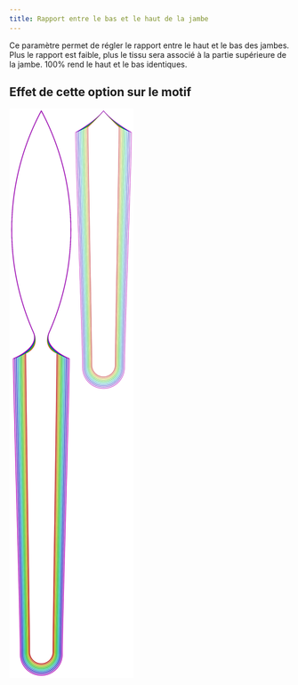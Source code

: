 ```yaml
---
title: Rapport entre le bas et le haut de la jambe
---
```


Ce paramètre permet de régler le rapport entre le haut et le bas des jambes.
Plus le rapport est faible, plus le tissu sera associé à la partie supérieure de la jambe.
100% rend le haut et le bas identiques.

## Effet de cette option sur le motif

![Cette image montre l'effet de cette option en superposant plusieurs variantes qui ont une valeur différente pour cette option](octoplushy_bottomtoplegratio_sample.svg "Effet de cette option sur le motif")
